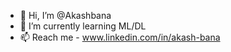 

- 👋 Hi, I’m @Akashbana
- 🌱 I’m currently learning ML/DL
- 📫 Reach me - www.linkedin.com/in/akash-bana

  
  
  

<!---
Akashbana/Akashbana is a ✨ special ✨ repository because its `README.md` (this file) appears on your GitHub profile.
You can click the Preview link to take a look at your changes.
--->

